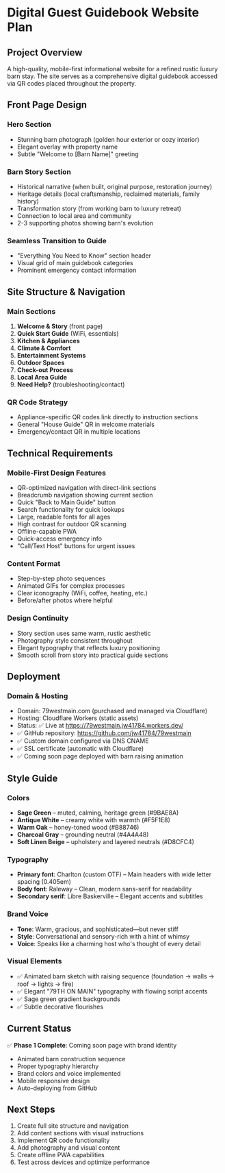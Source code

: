 # Digital Guest Guidebook Website Plan

## Project Overview
A high-quality, mobile-first informational website for a refined rustic luxury barn stay. The site serves as a comprehensive digital guidebook accessed via QR codes placed throughout the property.

## Front Page Design

### Hero Section
- Stunning barn photograph (golden hour exterior or cozy interior)
- Elegant overlay with property name
- Subtle "Welcome to [Barn Name]" greeting

### Barn Story Section
- Historical narrative (when built, original purpose, restoration journey)
- Heritage details (local craftsmanship, reclaimed materials, family history)
- Transformation story (from working barn to luxury retreat)
- Connection to local area and community
- 2-3 supporting photos showing barn's evolution

### Seamless Transition to Guide
- "Everything You Need to Know" section header
- Visual grid of main guidebook categories
- Prominent emergency contact information

## Site Structure & Navigation

### Main Sections
1. **Welcome & Story** (front page)
2. **Quick Start Guide** (WiFi, essentials)
3. **Kitchen & Appliances**
4. **Climate & Comfort**
5. **Entertainment Systems**
6. **Outdoor Spaces**
7. **Check-out Process**
8. **Local Area Guide**
9. **Need Help?** (troubleshooting/contact)

### QR Code Strategy
- Appliance-specific QR codes link directly to instruction sections
- General "House Guide" QR in welcome materials
- Emergency/contact QR in multiple locations

## Technical Requirements

### Mobile-First Design Features
- QR-optimized navigation with direct-link sections
- Breadcrumb navigation showing current section
- Quick "Back to Main Guide" button
- Search functionality for quick lookups
- Large, readable fonts for all ages
- High contrast for outdoor QR scanning
- Offline-capable PWA
- Quick-access emergency info
- "Call/Text Host" buttons for urgent issues

### Content Format
- Step-by-step photo sequences
- Animated GIFs for complex processes
- Clear iconography (WiFi, coffee, heating, etc.)
- Before/after photos where helpful

### Design Continuity
- Story section uses same warm, rustic aesthetic
- Photography style consistent throughout
- Elegant typography that reflects luxury positioning
- Smooth scroll from story into practical guide sections

## Deployment

### Domain & Hosting
- Domain: 79westmain.com (purchased and managed via Cloudflare)
- Hosting: Cloudflare Workers (static assets)
- Status: ✅ Live at https://79westmain.jw41784.workers.dev/
- ✅ GitHub repository: https://github.com/jw41784/79westmain
- ✅ Custom domain configured via DNS CNAME
- ✅ SSL certificate (automatic with Cloudflare)
- ✅ Coming soon page deployed with barn raising animation

## Style Guide

### Colors
- **Sage Green** – muted, calming, heritage green (#9BAE8A)
- **Antique White** – creamy white with warmth (#F5F1E8)  
- **Warm Oak** – honey-toned wood (#B88746)
- **Charcoal Gray** – grounding neutral (#4A4A48)
- **Soft Linen Beige** – upholstery and layered neutrals (#D8CFC4)

### Typography
- **Primary font**: Charlton (custom OTF) – Main headers with wide letter spacing (0.405em)
- **Body font**: Raleway – Clean, modern sans-serif for readability
- **Secondary serif**: Libre Baskerville – Elegant accents and subtitles

### Brand Voice
- **Tone**: Warm, gracious, and sophisticated—but never stiff
- **Style**: Conversational and sensory-rich with a hint of whimsy
- **Voice**: Speaks like a charming host who's thought of every detail

### Visual Elements
- ✅ Animated barn sketch with raising sequence (foundation → walls → roof → lights → fire)
- ✅ Elegant "79TH ON MAIN" typography with flowing script accents
- ✅ Sage green gradient backgrounds
- ✅ Subtle decorative flourishes

## Current Status
✅ **Phase 1 Complete**: Coming soon page with brand identity
- Animated barn construction sequence
- Proper typography hierarchy
- Brand colors and voice implemented
- Mobile responsive design
- Auto-deploying from GitHub

## Next Steps
1. Create full site structure and navigation
2. Add content sections with visual instructions  
3. Implement QR code functionality
4. Add photography and visual content
5. Create offline PWA capabilities
6. Test across devices and optimize performance